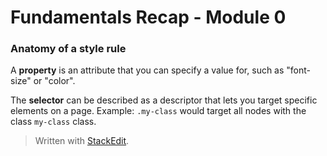 
# Fundamentals Recap - Module 0

### Anatomy of a style rule

A **property** is an attribute that you can specify a value for, such as "font-size" or "color".

The **selector** can be described as a descriptor that lets you target specific elements on a page. Example: `.my-class` would target all nodes with the class `my-class` class.

> Written with [StackEdit](https://stackedit.io/).
<!--stackedit_data:
eyJoaXN0b3J5IjpbMTUxMDIyNzM1XX0=
-->